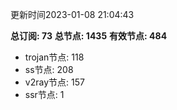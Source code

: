 更新时间2023-01-08 21:04:43

**总订阅: 73**
**总节点: 1435**
**有效节点: 484**
- trojan节点: 118
- ss节点: 208
- v2ray节点: 157
- ssr节点: 1
